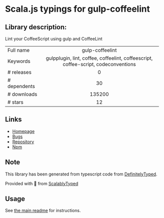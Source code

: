 
# Scala.js typings for gulp-coffeelint


## Library description:
Lint your CoffeeScript using gulp and CoffeeLint

|                    |                 |
| ------------------ | :-------------: |
| Full name          | gulp-coffeelint |
| Keywords           | gulpplugin, lint, coffee, coffeelint, coffeescript, coffee-script, codeconventions |
| # releases         | 0 |
| # dependents       | 30 |
| # downloads        | 135200 |
| # stars            | 12 |

## Links
- [Homepage](https://github.com/janraasch/gulp-coffeelint#readme)
- [Bugs](https://github.com/janraasch/gulp-coffeelint/issues)
- [Repository](https://github.com/janraasch/gulp-coffeelint)
- [Npm](https://www.npmjs.com/package/gulp-coffeelint)
    


## Note
This library has been generated from typescript code from [DefinitelyTyped](https://definitelytyped.org).

Provided with :purple_heart: from [ScalablyTyped](https://github.com/oyvindberg/ScalablyTyped)

## Usage
See [the main readme](../../readme.md) for instructions.


